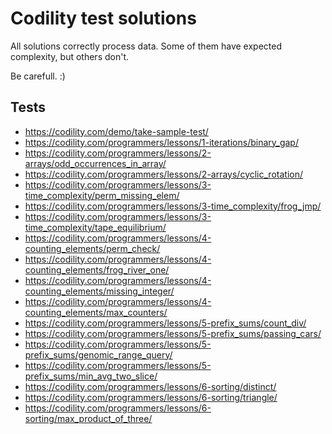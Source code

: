 # Codility test solutions

All solutions correctly process data. Some of them have expected complexity, but others don't.

Be carefull. :)

Tests
--
* https://codility.com/demo/take-sample-test/
* https://codility.com/programmers/lessons/1-iterations/binary_gap/
* https://codility.com/programmers/lessons/2-arrays/odd_occurrences_in_array/
* https://codility.com/programmers/lessons/2-arrays/cyclic_rotation/
* https://codility.com/programmers/lessons/3-time_complexity/perm_missing_elem/
* https://codility.com/programmers/lessons/3-time_complexity/frog_jmp/
* https://codility.com/programmers/lessons/3-time_complexity/tape_equilibrium/
* https://codility.com/programmers/lessons/4-counting_elements/perm_check/
* https://codility.com/programmers/lessons/4-counting_elements/frog_river_one/
* https://codility.com/programmers/lessons/4-counting_elements/missing_integer/
* https://codility.com/programmers/lessons/4-counting_elements/max_counters/
* https://codility.com/programmers/lessons/5-prefix_sums/count_div/
* https://codility.com/programmers/lessons/5-prefix_sums/passing_cars/
* https://codility.com/programmers/lessons/5-prefix_sums/genomic_range_query/
* https://codility.com/programmers/lessons/5-prefix_sums/min_avg_two_slice/
* https://codility.com/programmers/lessons/6-sorting/distinct/
* https://codility.com/programmers/lessons/6-sorting/triangle/
* https://codility.com/programmers/lessons/6-sorting/max_product_of_three/